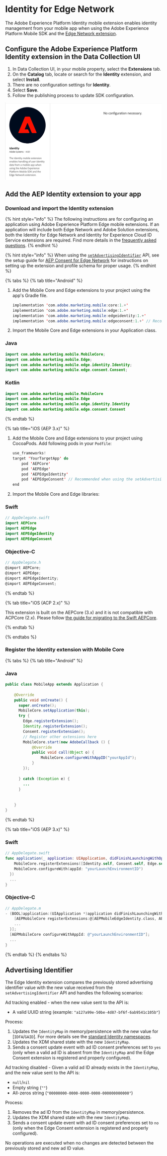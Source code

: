 # Identity for Edge Network

The Adobe Experience Platform Identity mobile extension enables identity management from your mobile app when using the Adobe Experience Platform Mobile SDK and the [Edge Network extension](../experience-platform-extension/).

## Configure the Adobe Experience Platform Identity extension in the Data Collection UI

1. In Data Collection UI, in your mobile property, select the **Extensions** tab.
2. On the **Catalog** tab, locate or search for the **Identity** extension, and select **Install**.
3. There are no configuration settings for **Identity**.
4. Select **Save**.
5. Follow the publishing process to update SDK configuration.

![AEP Identity for Edge Network extension configuration](../../.gitbook/assets/mobile-edge-identity-launch-configuration.png)

## Add the AEP Identity extension to your app

### Download and import the Identity extension

{% hint style="info" %}
The following instructions are for configuring an application using Adobe Experience Platform Edge mobile extensions. If an application will include both Edge Network and Adobe Solution extensions, both the Identity for Edge Network and Identity for Experience Cloud ID Service extensions are required. Find more details in the [frequently asked questions](identity-faq.md).
{% endhint %}

{% hint style="info" %}
When using the [`setAdvertisingIdentifier`](./api-reference.md#setadvertisingidentifier) API, see the setup guide for [AEP Consent for Edge Network](../consent-for-edge-network/README.md) for instructions on setting up the extension and profile schema for proper usage.
{% endhint %}

{% tabs %}
{% tab title="Android" %}

1. Add the Mobile Core and Edge extensions to your project using the app's Gradle file.

   ```java
   implementation 'com.adobe.marketing.mobile:core:1.+'
   implementation 'com.adobe.marketing.mobile:edge:1.+'
   implementation 'com.adobe.marketing.mobile:edgeidentity:1.+'
   implementation 'com.adobe.marketing.mobile:edgeconsent:1.+' // Recommended when using the setAdvertisingIdentifier API
   ```

2. Import the Mobile Core and Edge extensions in your Application class.

### Java

```java
import com.adobe.marketing.mobile.MobileCore;
import com.adobe.marketing.mobile.Edge;
import com.adobe.marketing.mobile.edge.identity.Identity;
import com.adobe.marketing.mobile.edge.consent.Consent;
```

### Kotlin

```kotlin
import com.adobe.marketing.mobile.MobileCore
import com.adobe.marketing.mobile.Edge
import com.adobe.marketing.mobile.edge.identity.Identity
import com.adobe.marketing.mobile.edge.consent.Consent
```

{% endtab %}

{% tab title="iOS (AEP 3.x)" %}

1. Add the Mobile Core and Edge extensions to your project using CocoaPods. Add following pods in your `Podfile`:

   ```swift
   use_frameworks!
   target 'YourTargetApp' do
       pod 'AEPCore'
       pod 'AEPEdge'
       pod 'AEPEdgeIdentity'
       pod 'AEPEdgeConsent' // Recommended when using the setAdvertisingIdentifier API
   end
   ```

2. Import the Mobile Core and Edge libraries:

### Swift

```swift
// AppDelegate.swift
import AEPCore
import AEPEdge
import AEPEdgeIdentity
import AEPEdgeConsent
```

### Objective-C

```objectivec
// AppDelegate.h
@import AEPCore;
@import AEPEdge;
@import AEPEdgeIdentity;
@import AEPEdgeConsent;
```
{% endtab %}

{% tab title="iOS (ACP 2.x)" %}

This extension is built on the AEPCore (3.x) and it is not compatible with ACPCore (2.x). Please follow [the guide for migrating to the Swift AEPCore](../../resources/migrate-to-swift.md).

{% endtab %}

{% endtabs %}

### Register the Identity extension with Mobile Core

{% tabs %}
{% tab title="Android" %}
### Java

```java
public class MobileApp extends Application {

    @Override
    public void onCreate() {
      super.onCreate();
      MobileCore.setApplication(this);
      try {
        Edge.registerExtension();
        Identity.registerExtension();
        Consent.registerExtension();
        // Register other extensions here
        MobileCore.start(new AdobeCallback () {
            @Override
            public void call(Object o) {
                MobileCore.configureWithAppID("yourAppId");
            }
        });      

      } catch (Exception e) {
        ...
      }


    }
}
```
{% endtab %}

{% tab title="iOS (AEP 3.x)" %}
### Swift

```swift
// AppDelegate.swift
func application(_ application: UIApplication, didFinishLaunchingWithOptions launchOptions: [UIApplication.LaunchOptionsKey: Any]?) -> Bool {
    MobileCore.registerExtensions([Identity.self, Consent.self, Edge.self], {
    MobileCore.configureWith(appId: "yourLaunchEnvironmentID")
  })
  ...
}
```

### Objective-C

```objectivec
// AppDelegate.m
- (BOOL)application:(UIApplication *)application didFinishLaunchingWithOptions:(NSDictionary *)launchOptions {
    [AEPMobileCore registerExtensions:@[AEPMobileEdgeIdentity.class, AEPMobileEdgeConsent.class, AEPMobileEdge.class] completion:^{
    ...
  }];
  [AEPMobileCore configureWithAppId: @"yourLaunchEnvironmentID"];
  ...
}
```
{% endtab %}
{% endtabs %}

## Advertising Identifier
The Edge Identity extension compares the previously stored advertising identifier value with the new value received from the `setAdvertisingIdentifier` API and handles the following scenarios:

Ad tracking enabled - when the new value sent to the API is:
- A valid UUID string (example: `"a127a99e-50be-4d87-bf6f-6ab9541c105b"`)

Process:
1. Updates the `IdentityMap` in memory/persistence with the new value for [`IDFA`/`GAID`]. For more details see the [standard Identity namespaces](https://experienceleague.adobe.com/docs/experience-platform/identity/namespaces.html#standard).
2. Updates the XDM shared state with the new `IdentityMap`.
3. Sends a consent update event with ad ID consent preferences set to `yes` (only when a valid ad ID is absent from the `IdentityMap` and the Edge Consent extension is registered and properly configured).

Ad tracking disabled - Given a valid ad ID already exists in the `IdentityMap`, and the new value  sent to the API is: 
- `null`/`nil`
- Empty string (`""`)
- All-zeros string (`"00000000-0000-0000-0000-000000000000"`)  

Process:
1. Removes the ad ID from the `IdentityMap` in memory/persistence.
2. Updates the XDM shared state with the new `IdentityMap`.
3. Sends a consent update event with ad ID consent preferences set to `no` (only when the Edge Consent extension is registered and properly configured).

No operations are executed when no changes are detected between the previously stored and new ad ID value.